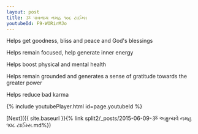 ```yaml
---
layout: post
title: ૐ પાવનાય નમહ ૧૦૮ ટાઈમ્સ
youtubeId: F9-WORirMJo
---
```

 
 
Helps get goodness, bliss and peace and God's blessings
 
Helps remain focused, help generate inner energy 
 
Helps boost physical and mental health 
 
Helps remain grounded and generates a sense of gratitude towards the greater power 
 
Helps reduce bad karma
 
 
 
 


{% include youtubePlayer.html id=page.youtubeId %}
 
[Next]({{ site.baseurl }}{% link  split2/_posts/2015-06-09-ૐ અમ્રુત્યવે નમહ ૧૦૮ ટાઈમ્સ.md%})
 
